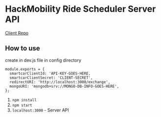 # HackMobility Ride Scheduler Server API

[Client Repo](https://github.com/brucean52/hackmobility) 

## How to use

create in dev.js file in config directory
```
module.exports = {
  smartcarClientId: 'API-KEY-GOES-HERE,
  smartcarClientSecret: 'CLIENT-SECRET',
  redirectURI: 'http://localhost:3000/exchange',
  mongoURI: 'mongodb+srv://MONGO-DB-INFO-GOES-HERE',
};
```


1. `npm install`
2. `npm start`
3. `localhost:3000` - Server API
